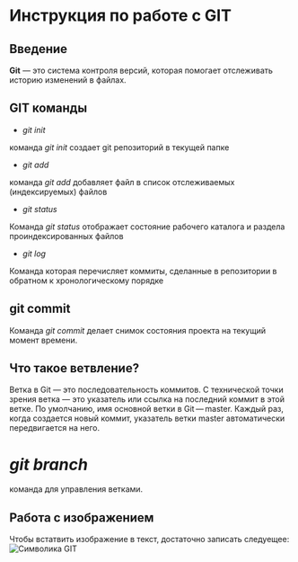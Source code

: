 # Инструкция по работе с GIT

## Введение

**Git** — это система контроля версий, которая помогает отслеживать историю изменений в файлах. 

## GIT команды

* _git init_

команда *git init* создает git репозиторий в текущей папке

* _git add_

команда *git add* добавляет файл в список отслеживаемых (индексируемых) файлов

* _git status_

Команда *git status* отображает состояние рабочего каталога и раздела проиндексированных файлов

* _git log_

Команда которая перечисляет коммиты, сделанные в репозитории в обратном к хронологическому порядке

## git commit

Команда *git commit* делает снимок состояния проекта на текущий момент времени.

## Что такое ветвление?

Ветка в Git — это последовательность коммитов. С технической точки зрения ветка — это указатель или ссылка на последний коммит в этой ветке. По умолчанию, имя основной ветки в Git — master. Каждый раз, когда создается новый коммит, указатель ветки master автоматически передвигается на него.

# _git branch_ 

команда для управления ветками. 

## Работа с изображением

Чтобы встатвить изображение в текст, достаточно записать следуещее:
![Символика GIT](symbol.jpg)
